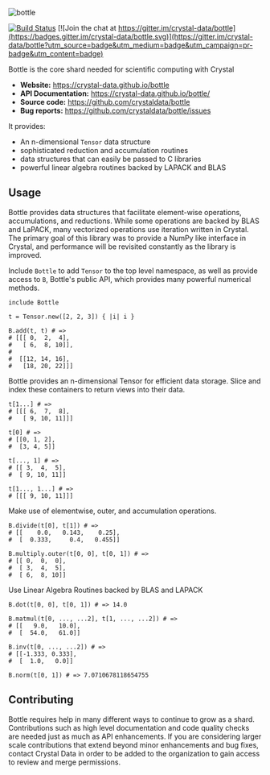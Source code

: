![bottle](https://raw.githubusercontent.com/crystal-data/bottle/master/static/bottle_logo.png)

[![Build Status](https://travis-ci.org/crystal-data/bottle.svg?branch=master)](https://travis-ci.org/crystal-data/bottle) [![Join the chat at https://gitter.im/crystal-data/bottle](https://badges.gitter.im/crystal-data/bottle.svg)](https://gitter.im/crystal-data/bottle?utm_source=badge&utm_medium=badge&utm_campaign=pr-badge&utm_content=badge)

Bottle is the core shard needed for scientific computing with Crystal

- **Website:** https://crystal-data.github.io/bottle
- **API Documentation:** https://crystal-data.github.io/bottle/
- **Source code:** https://github.com/crystaldata/bottle
- **Bug reports:** https://github.com/crystaldata/bottle/issues

It provides:

- An n-dimensional `Tensor` data structure
- sophisticated reduction and accumulation routines
- data structures that can easily be passed to C libraries
- powerful linear algebra routines backed by LAPACK and BLAS

## Usage

Bottle provides data structures that facilitate element-wise operations,
accumulations, and reductions.  While some operations are backed by BLAS
and LaPACK, many vectorized operations use iteration written in Crystal.
The primary goal of this library was to provide a NumPy like interface in
Crystal, and performance will be revisited constantly as the library is
improved.

Include `Bottle` to add `Tensor` to the top level namespace,
as well as provide access to `B`, Bottle's public API, which provides many
powerful numerical methods.

```crystal
include Bottle

t = Tensor.new([2, 2, 3]) { |i| i }

B.add(t, t) # =>
# [[[ 0,  2,  4],
#   [ 6,  8, 10]],
#
#  [[12, 14, 16],
#   [18, 20, 22]]]
```

Bottle provides an n-dimensional Tensor for efficient data storage.
Slice and index these containers to return views into their data.

```crystal
t[1...] # =>
# [[[ 6,  7,  8],
#   [ 9, 10, 11]]]

t[0] # =>
# [[0, 1, 2],
#  [3, 4, 5]]

t[..., 1] # =>
# [[ 3,  4,  5],
#  [ 9, 10, 11]]

t[1..., 1...] # =>
# [[[ 9, 10, 11]]]
```

Make use of elementwise, outer, and accumulation operations.

```crystal
B.divide(t[0], t[1]) # =>
# [[    0.0,   0.143,    0.25],
#  [  0.333,     0.4,   0.455]]

B.multiply.outer(t[0, 0], t[0, 1]) # =>
# [[ 0,  0,  0],
#  [ 3,  4,  5],
#  [ 6,  8, 10]]
```

Use Linear Algebra Routines backed by BLAS and LAPACK

```crystal
B.dot(t[0, 0], t[0, 1]) # => 14.0

B.matmul(t[0, ..., ...2], t[1, ..., ...2]) # =>
# [[   9.0,   10.0],
#  [  54.0,   61.0]]

B.inv(t[0, ..., ...2]) # =>
# [[-1.333, 0.333],
#  [  1.0,   0.0]]

B.norm(t[0, 1]) # => 7.0710678118654755
```




Contributing
------------
Bottle requires help in many different ways to continue to grow as a shard.
Contributions such as high level documentation and code quality checks are needed just
as much as API enhancements.  If you are considering larger scale contributions
that extend beyond minor enhancements and bug fixes, contact Crystal Data
in order to be added to the organization to gain access to review and merge
permissions.

